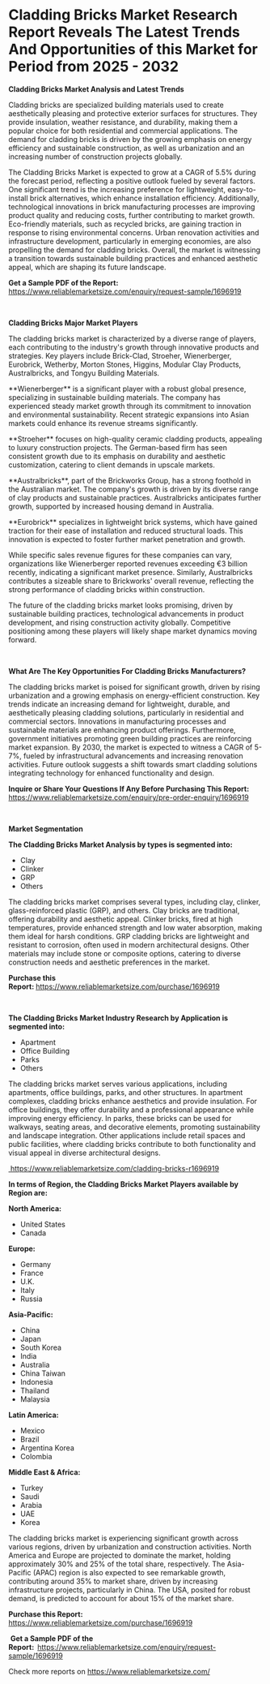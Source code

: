 <p><h1>Cladding Bricks Market Research Report Reveals The Latest Trends And Opportunities of this Market for Period from 2025 - 2032</h1></p><p><strong>Cladding Bricks Market Analysis and Latest Trends</strong></p>
<p><p>Cladding bricks are specialized building materials used to create aesthetically pleasing and protective exterior surfaces for structures. They provide insulation, weather resistance, and durability, making them a popular choice for both residential and commercial applications. The demand for cladding bricks is driven by the growing emphasis on energy efficiency and sustainable construction, as well as urbanization and an increasing number of construction projects globally.</p><p>The Cladding Bricks Market is expected to grow at a CAGR of 5.5% during the forecast period, reflecting a positive outlook fueled by several factors. One significant trend is the increasing preference for lightweight, easy-to-install brick alternatives, which enhance installation efficiency. Additionally, technological innovations in brick manufacturing processes are improving product quality and reducing costs, further contributing to market growth. Eco-friendly materials, such as recycled bricks, are gaining traction in response to rising environmental concerns. Urban renovation activities and infrastructure development, particularly in emerging economies, are also propelling the demand for cladding bricks. Overall, the market is witnessing a transition towards sustainable building practices and enhanced aesthetic appeal, which are shaping its future landscape.</p></p>
<p><strong>Get a Sample PDF of the Report:&nbsp;</strong> <a href="https://www.reliablemarketsize.com/enquiry/request-sample/1696919?utm_campaign=2444&utm_medium=2&utm_source=Github&utm_content=ia&utm_term=01042025&utm_id=cladding-bricks">https://www.reliablemarketsize.com/enquiry/request-sample/1696919</a></p>
<p>&nbsp;</p>
<p><strong>Cladding Bricks Major Market Players</strong></p>
<p><p>The cladding bricks market is characterized by a diverse range of players, each contributing to the industry's growth through innovative products and strategies. Key players include Brick-Clad, Stroeher, Wienerberger, Eurobrick, Wetherby, Morton Stones, Higgins, Modular Clay Products, Australbricks, and Tongyu Building Materials.</p><p>**Wienerberger** is a significant player with a robust global presence, specializing in sustainable building materials. The company has experienced steady market growth through its commitment to innovation and environmental sustainability. Recent strategic expansions into Asian markets could enhance its revenue streams significantly.</p><p>**Stroeher** focuses on high-quality ceramic cladding products, appealing to luxury construction projects. The German-based firm has seen consistent growth due to its emphasis on durability and aesthetic customization, catering to client demands in upscale markets.</p><p>**Australbricks**, part of the Brickworks Group, has a strong foothold in the Australian market. The company's growth is driven by its diverse range of clay products and sustainable practices. Australbricks anticipates further growth, supported by increased housing demand in Australia.</p><p>**Eurobrick** specializes in lightweight brick systems, which have gained traction for their ease of installation and reduced structural loads. This innovation is expected to foster further market penetration and growth.</p><p>While specific sales revenue figures for these companies can vary, organizations like Wienerberger reported revenues exceeding €3 billion recently, indicating a significant market presence. Similarly, Australbricks contributes a sizeable share to Brickworks' overall revenue, reflecting the strong performance of cladding bricks within construction. </p><p>The future of the cladding bricks market looks promising, driven by sustainable building practices, technological advancements in product development, and rising construction activity globally. Competitive positioning among these players will likely shape market dynamics moving forward.</p></p>
<p>&nbsp;</p>
<p><strong>What Are The Key Opportunities For Cladding Bricks Manufacturers?</strong></p>
<p><p>The cladding bricks market is poised for significant growth, driven by rising urbanization and a growing emphasis on energy-efficient construction. Key trends indicate an increasing demand for lightweight, durable, and aesthetically pleasing cladding solutions, particularly in residential and commercial sectors. Innovations in manufacturing processes and sustainable materials are enhancing product offerings. Furthermore, government initiatives promoting green building practices are reinforcing market expansion. By 2030, the market is expected to witness a CAGR of 5-7%, fueled by infrastructural advancements and increasing renovation activities. Future outlook suggests a shift towards smart cladding solutions integrating technology for enhanced functionality and design.</p></p>
<p><strong>Inquire or Share Your Questions If Any Before Purchasing This Report:</strong> <a href="https://www.reliablemarketsize.com/enquiry/pre-order-enquiry/1696919?utm_campaign=2444&utm_medium=2&utm_source=Github&utm_content=ia&utm_term=01042025&utm_id=cladding-bricks">https://www.reliablemarketsize.com/enquiry/pre-order-enquiry/1696919</a></p>
<p>&nbsp;</p>
<p><strong>Market Segmentation</strong></p>
<p><strong>The Cladding Bricks Market Analysis by types is segmented into:</strong></p>
<p><ul><li>Clay</li><li>Clinker</li><li>GRP</li><li>Others</li></ul></p>
<p><p>The cladding bricks market comprises several types, including clay, clinker, glass-reinforced plastic (GRP), and others. Clay bricks are traditional, offering durability and aesthetic appeal. Clinker bricks, fired at high temperatures, provide enhanced strength and low water absorption, making them ideal for harsh conditions. GRP cladding bricks are lightweight and resistant to corrosion, often used in modern architectural designs. Other materials may include stone or composite options, catering to diverse construction needs and aesthetic preferences in the market.</p></p>
<p><strong>Purchase this Report:&nbsp;</strong><a href="https://www.reliablemarketsize.com/purchase/1696919?utm_campaign=2444&utm_medium=2&utm_source=Github&utm_content=ia&utm_term=01042025&utm_id=cladding-bricks">https://www.reliablemarketsize.com/purchase/1696919</a></p>
<p>&nbsp;</p>
<p><strong>The Cladding Bricks Market Industry Research by Application is segmented into:</strong></p>
<p><ul><li>Apartment</li><li>Office Building</li><li>Parks</li><li>Others</li></ul></p>
<p><p>The cladding bricks market serves various applications, including apartments, office buildings, parks, and other structures. In apartment complexes, cladding bricks enhance aesthetics and provide insulation. For office buildings, they offer durability and a professional appearance while improving energy efficiency. In parks, these bricks can be used for walkways, seating areas, and decorative elements, promoting sustainability and landscape integration. Other applications include retail spaces and public facilities, where cladding bricks contribute to both functionality and visual appeal in diverse architectural designs.</p></p>
<p><a href="https://www.reliablemarketsize.com/cladding-bricks-r1696919?utm_campaign=2444&utm_medium=2&utm_source=Github&utm_content=ia&utm_term=01042025&utm_id=cladding-bricks">&nbsp;https://www.reliablemarketsize.com/cladding-bricks-r1696919</a></p>
<p><strong>In terms of Region, the Cladding Bricks Market Players available by Region are:</strong></p>
<p>
    <p> <strong> North America: </strong>
        <ul>
            <li>United States</li>
            <li>Canada</li>
        </ul>
        </p> 
    <p> <strong> Europe: </strong>
        <ul>
            <li>Germany</li>
            <li>France</li>
            <li>U.K.</li>
            <li>Italy</li>
            <li>Russia</li>
        </ul>
        </p> 
    <p> <strong> Asia-Pacific: </strong>
        <ul>
            <li>China</li>
            <li>Japan</li>
            <li>South Korea</li>
            <li>India</li>
            <li>Australia</li>
            <li>China Taiwan</li>
            <li>Indonesia</li>
            <li>Thailand</li>
            <li>Malaysia</li>
        </ul>
        </p> 
    <p> <strong> Latin America: </strong>
        <ul>
            <li>Mexico</li>
            <li>Brazil</li>
            <li>Argentina Korea</li>
            <li>Colombia</li>
        </ul>
        </p> 
    <p> <strong> Middle East & Africa: </strong>
        <ul>
            <li>Turkey</li>
            <li>Saudi</li>
            <li>Arabia</li>
            <li>UAE</li>
            <li>Korea</li>
        </ul>
    </p>
    </p>
<p><p>The cladding bricks market is experiencing significant growth across various regions, driven by urbanization and construction activities. North America and Europe are projected to dominate the market, holding approximately 30% and 25% of the total share, respectively. The Asia-Pacific (APAC) region is also expected to see remarkable growth, contributing around 35% to market share, driven by increasing infrastructure projects, particularly in China. The USA, posited for robust demand, is predicted to account for about 15% of the market share.</p></p>
<p><strong>Purchase this Report: </strong><a href="https://www.reliablemarketsize.com/purchase/1696919?utm_campaign=2444&utm_medium=2&utm_source=Github&utm_content=ia&utm_term=01042025&utm_id=cladding-bricks">https://www.reliablemarketsize.com/purchase/1696919</a></p>
<p>&nbsp;<strong>Get a Sample PDF of the Report:&nbsp;&nbsp;</strong><a href="https://www.reliablemarketsize.com/enquiry/request-sample/1696919?utm_campaign=2444&utm_medium=2&utm_source=Github&utm_content=ia&utm_term=01042025&utm_id=cladding-bricks">https://www.reliablemarketsize.com/enquiry/request-sample/1696919</a></p>
<p><strong></strong></p>
<p>Check more reports on <a href="https://www.reliablemarketsize.com/?utm_campaign=2444&utm_medium=2&utm_source=Github&utm_content=ia&utm_term=01042025&utm_id=cladding-bricks">https://www.reliablemarketsize.com/</a></p>